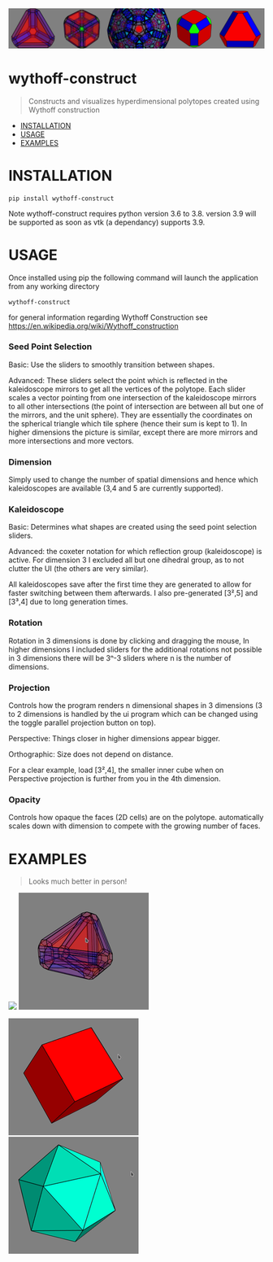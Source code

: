 <img src="https://raw.githubusercontent.com/PrinceOfPuppers/wythoff-construct/master/banner.jpg" />

# wythoff-construct

> Constructs and visualizes hyperdimensional polytopes created using Wythoff construction
- [INSTALLATION](#INSTALLATION)
- [USAGE](#USAGE)
- [EXAMPLES](#EXAMPLES)



# INSTALLATION
``` 
pip install wythoff-construct
```
Note wythoff-construct requires python version 3.6 to 3.8. version 3.9 will be supported as soon
as vtk (a dependancy) supports 3.9.

# USAGE
Once installed using pip the following command will launch the application from any working directory
```
wythoff-construct
```  

for general information regarding Wythoff Construction see https://en.wikipedia.org/wiki/Wythoff_construction

### Seed Point Selection
Basic: Use the sliders to smoothly transition between shapes.

Advanced: These sliders select the point which is reflected in the kaleidoscope mirrors to get all
the vertices of the polytope. Each slider scales a vector pointing from one intersection of the kaleidoscope
mirrors to all other intersections (the point of intersection are between all but one of the mirrors, and
the unit sphere). They are essentially the coordinates on the spherical triangle which tile sphere (hence their sum is kept to 1).
In higher dimensions the picture is similar, except there are more mirrors and more intersections and more vectors.

### Dimension
Simply used to change the number of spatial dimensions and hence which kaleidoscopes are available
(3,4 and 5 are currently supported).

### Kaleidoscope
Basic: Determines what shapes are created using the seed point selection sliders.

Advanced: the coxeter notation for which reflection group (kaleidoscope) is active. For dimension 3 I excluded all
but one dihedral group, as to not clutter the UI (the others are very similar).

All kaleidoscopes save after the first time they are generated to allow for faster switching between them afterwards.
I also pre-generated [3²,5] and [3³,4] due to long generation times.

### Rotation
Rotation in 3 dimensions is done by clicking and dragging the mouse, In higher dimensions I included sliders for the
additional rotations not possible in 3 dimensions there will be 3ⁿ-3 sliders where n is the number of dimensions.

### Projection
Controls how the program renders n dimensional shapes in 3 dimensions (3 to 2 dimensions is handled by the ui program
which can be changed using the toggle parallel projection button on top).

Perspective: Things closer in higher dimensions appear bigger.

Orthographic: Size does not depend on distance.

For a clear example, load [3²,4], the smaller inner cube when on Perspective projection is further from you in the 4th dimension.

### Opacity
Controls how opaque the faces (2D cells) are on the polytope. automatically scales down with dimension to compete with the
growing number of faces.

# EXAMPLES
> Looks much better in person!
<p float="left">
<img src="https://raw.githubusercontent.com/PrinceOfPuppers/wythoff-construct/master/gifs/tesseract.gif" />
<img src="https://raw.githubusercontent.com/PrinceOfPuppers/wythoff-construct/master/gifs/4simplex.gif" />
</p>

<p float="left">
<img src="https://raw.githubusercontent.com/PrinceOfPuppers/wythoff-construct/master/gifs/cube.gif" />
<img src="https://raw.githubusercontent.com/PrinceOfPuppers/wythoff-construct/master/gifs/icos.gif" />
</p>


